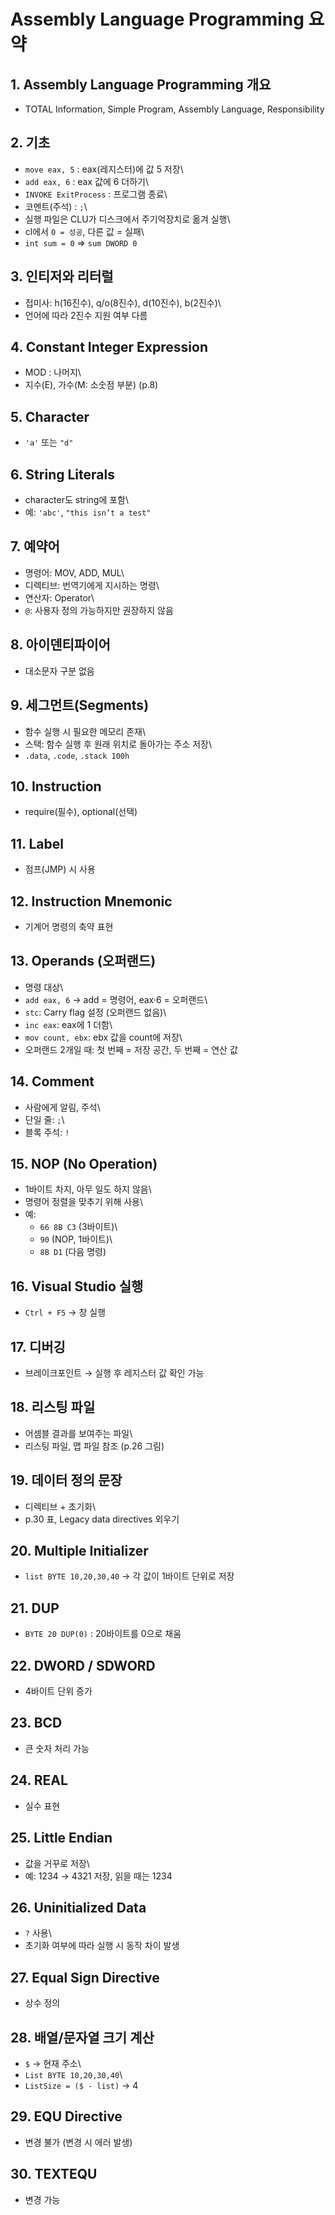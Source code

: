 # Assembly Language Programming 요약

## 1. Assembly Language Programming 개요

-   TOTAL Information, Simple Program, Assembly Language, Responsibility

## 2. 기초

-   `move eax, 5` : eax(레지스터)에 값 5 저장\
-   `add eax, 6` : eax 값에 6 더하기\
-   `INVOKE ExitProcess` : 프로그램 종료\
-   코멘트(주석) : `;`\
-   실행 파일은 CLU가 디스크에서 주기억장치로 옮겨 실행\
-   cl에서 `0 = 성공`, 다른 값 = 실패\
-   `int sum = 0` ⇒ `sum DWORD 0`

## 3. 인티저와 리터럴

-   접미사: h(16진수), q/o(8진수), d(10진수), b(2진수)\
-   언어에 따라 2진수 지원 여부 다름

## 4. Constant Integer Expression

-   MOD : 나머지\
-   지수(E), 가수(M: 소숫점 부분) (p.8)

## 5. Character

-   `'a'` 또는 `"d"`

## 6. String Literals

-   character도 string에 포함\
-   예: `'abc'`, `"this isn’t a test"`

## 7. 예약어

-   명령어: MOV, ADD, MUL\
-   디렉티브: 번역기에게 지시하는 명령\
-   연산자: Operator\
-   `@`: 사용자 정의 가능하지만 권장하지 않음

## 8. 아이덴티파이어

-   대소문자 구분 없음

## 9. 세그먼트(Segments)

-   함수 실행 시 필요한 메모리 존재\
-   스택: 함수 실행 후 원래 위치로 돌아가는 주소 저장\
-   `.data`, `.code`, `.stack 100h`

## 10. Instruction

-   require(필수), optional(선택)

## 11. Label

-   점프(JMP) 시 사용

## 12. Instruction Mnemonic

-   기계어 명령의 축약 표현

## 13. Operands (오퍼랜드)

-   명령 대상\
-   `add eax, 6` → add = 명령어, eax·6 = 오퍼랜드\
-   `stc`: Carry flag 설정 (오퍼랜드 없음)\
-   `inc eax`: eax에 1 더함\
-   `mov count, ebx`: ebx 값을 count에 저장\
-   오퍼랜드 2개일 때: 첫 번째 = 저장 공간, 두 번째 = 연산 값

## 14. Comment

-   사람에게 알림, 주석\
-   단일 줄: `;`\
-   블록 주석: `!`

## 15. NOP (No Operation)

-   1바이트 차지, 아무 일도 하지 않음\
-   명령어 정렬을 맞추기 위해 사용\
-   예:
    -   `66 8B C3` (3바이트)\
    -   `90` (NOP, 1바이트)\
    -   `8B D1` (다음 명령)

## 16. Visual Studio 실행

-   `Ctrl + F5` → 창 실행

## 17. 디버깅

-   브레이크포인트 → 실행 후 레지스터 값 확인 가능

## 18. 리스팅 파일

-   어셈블 결과를 보여주는 파일\
-   리스팅 파일, 맵 파일 참조 (p.26 그림)

## 19. 데이터 정의 문장

-   디렉티브 + 초기화\
-   p.30 표, Legacy data directives 외우기

## 20. Multiple Initializer

-   `list BYTE 10,20,30,40` → 각 값이 1바이트 단위로 저장

## 21. DUP

-   `BYTE 20 DUP(0)` : 20바이트를 0으로 채움

## 22. DWORD / SDWORD

-   4바이트 단위 증가

## 23. BCD

-   큰 숫자 처리 가능

## 24. REAL

-   실수 표현

## 25. Little Endian

-   값을 거꾸로 저장\
-   예: 1234 → 4321 저장, 읽을 때는 1234

## 26. Uninitialized Data

-   `?` 사용\
-   초기화 여부에 따라 실행 시 동작 차이 발생

## 27. Equal Sign Directive

-   상수 정의

## 28. 배열/문자열 크기 계산

-   `$` → 현재 주소\
-   `List BYTE 10,20,30,40`\
-   `ListSize = ($ - list)` → 4

## 29. EQU Directive

-   변경 불가 (변경 시 에러 발생)

## 30. TEXTEQU

-   변경 가능

